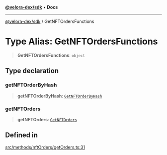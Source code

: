 [**@velora-dex/sdk**](../README.md) • **Docs**

***

[@velora-dex/sdk](../globals.md) / GetNFTOrdersFunctions

# Type Alias: GetNFTOrdersFunctions

> **GetNFTOrdersFunctions**: `object`

## Type declaration

### getNFTOrderByHash

> **getNFTOrderByHash**: [`GetNFTOrderByHash`](../-internal-/type-aliases/GetNFTOrderByHash.md)

### getNFTOrders

> **getNFTOrders**: [`GetNFTOrders`](../-internal-/type-aliases/GetNFTOrders.md)

## Defined in

[src/methods/nftOrders/getOrders.ts:31](https://github.com/VeloraDEX/sdk/blob/master/src/methods/nftOrders/getOrders.ts#L31)
